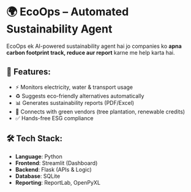 # 🌍 EcoOps – Automated Sustainability Agent

EcoOps ek AI-powered sustainability agent hai jo companies ko **apna carbon footprint track, reduce aur report** karne me help karta hai.  

## 🚀 Features:
- ⚡ Monitors electricity, water & transport usage  
- ♻️ Suggests eco-friendly alternatives automatically  
- 📊 Generates sustainability reports (PDF/Excel)  
- 🌱 Connects with green vendors (tree plantation, renewable credits)  
- ✅ Hands-free ESG compliance  

## 🛠️ Tech Stack:
- **Language**: Python  
- **Frontend**: Streamlit (Dashboard)  
- **Backend**: Flask (APIs & Logic)  
- **Database**: SQLite  
- **Reporting**: ReportLab, OpenPyXL  
